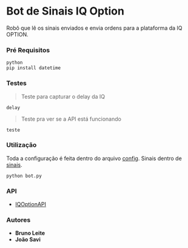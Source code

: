 # Bot de Sinais IQ Option
Robô que lê os sinais enviados e envia ordens para a plataforma da IQ OPTION.

### Pré Requisitos

```
python
pip install datetime
```

### Testes
>Teste para capturar o delay da IQ
```
delay
```
>Teste pra ver se a API está funcionando 
```
teste
```
### Utilização
Toda a configuração é feita dentro do arquivo [config](https://github.com/brunoleitem/iqbot/blob/master/config.txt).
Sinais dentro de [sinais](https://github.com/brunoleitem/iqbot/blob/master/sinais.txt).
```
python bot.py
```

### API
* [IQOptionAPI](https://github.com/Lu-Yi-Hsun/iqoptionapi)

### Autores

* **Bruno Leite**
* **João Savi** 


